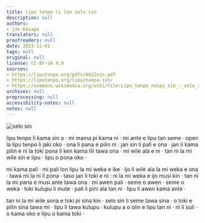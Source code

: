 ```yaml
---
title: lipu tenpo li lon selo sin
description: null
authors:
- jan Kasape
translators: null
proofreaders: null
date: 2023-11-01
tags: null
original: null
license: CC-BY-SA 4.0
sources:
- https://liputenpo.org/pdfs/0022sin.pdf
- https://liputenpo.org/lipu/nanpa-sin/
- https://commons.wikimedia.org/wiki/File:Lipu_tenpo_nanpa_sin_-_selo_sin.png
archives: null
preprocessing: null
accessibility-notes: null
notes: null
---
```


![selo sin](https://upload.wikimedia.org/wikipedia/commons/d/d4/Lipu_tenpo_nanpa_sin_-_selo_sin.png)

lipu tenpo li kama sin a · mi mama pi kama ni · mi ante e lipu tan seme · open la lipu tenpo li jaki oko · ona li pana e pilin ni : jan sin li pali e ona · jan li kama pilin e ni la toki pona li ken kama lili tawa ona · mi wile ala e ni · tan ni la mi wile sin e lipu · lipu o pona oko ·

mi kama pali · mi pali lon lipu la mi weka e ike · ijo li wile ala la mi weka e ona · tawa mi la ni li pona · taso jan li toki e ni : ni la mi weka e ijo musi kin · tan ni la mi pana e musi ante tawa ona · mi awen pali · seme o awen · seme o weka · toki kulupu li mute · pali li pini ala tan ni · lipu li awen kama ante ·

tan ni la mi wile sona e toki pi sina kin · selo sin li seme tawa sina · o toki e pilin sina tawa mi · lipu li tawa kulupu · kulupu a o olin e lipu tan ni · ni li suli · o kama oko e lipu o kama toki ·